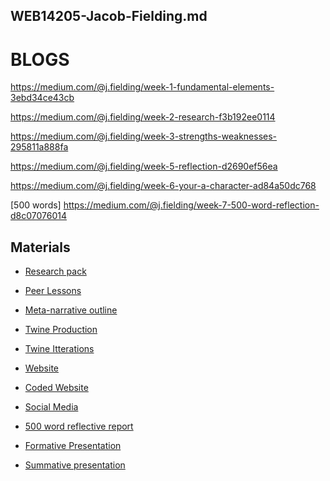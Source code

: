 ## WEB14205-Jacob-Fielding.md

# BLOGS
https://medium.com/@j.fielding/week-1-fundamental-elements-3ebd34ce43cb

https://medium.com/@j.fielding/week-2-research-f3b192ee0114

https://medium.com/@j.fielding/week-3-strengths-weaknesses-295811a888fa

https://medium.com/@j.fielding/week-5-reflection-d2690ef56ea
 
https://medium.com/@j.fielding/week-6-your-a-character-ad84a50dc768
 
[500 words] https://medium.com/@j.fielding/week-7-500-word-reflection-d8c07076014



## Materials

- [Research pack]()

- [Peer Lessons](https://drive.google.com/drive/folders/13u1yuSrwEK8jUUUhaZcf9YKrAb2Nioto?usp=sharing)

- [Meta-narrative outline](https://docs.google.com/document/d/1JSLtUtdFL0U61i7ctHXL2eyHSXHZcjVqT49ga-chYfY/edit?usp=sharing)

- [Twine Production](https://drive.google.com/file/d/1mZMqfLL2FJjoDYziqx0MngG4wnYFuQPR/view?usp=sharing)

- [Twine Itterations](https://drive.google.com/drive/folders/1MXvtZDWlSaFwdSPlt12tcZVK7JGBIQKB?usp=sharing)

- [Website](https://drive.google.com/drive/folders/1Tu7VvOtQohSzGJD7S8HNLfZAsZyXmrK6?usp=sharing)

- [Coded Website](https://drive.google.com/file/d/1Ei-yrAvfUnjYZA6JscBopq0eTPnzNlma/view?usp=sharing)

- [Social Media](https://drive.google.com/file/d/1ffpsMkievXgdWDDtDy_n014hWMZBTxoh/view?usp=sharing)

- [500 word reflective report](https://medium.com/@m.soneji98/500-words-reflective-report-on-your-why-what-where-when-how-contribution-to-this-project-61fe185b63b1)

- [Formative Presentation](https://docs.google.com/presentation/d/1N8Zp2mFkwGwo0YqUnLNeqwNlFo2k4rWKdl4Q4goEURI/edit?usp=sharing)

- [Summative presentation](https://docs.google.com/presentation/d/1LQufar3VJCAItSnKxelNnRWSMO13sFurQRLSkhbzdMY/edit?usp=sharing)


